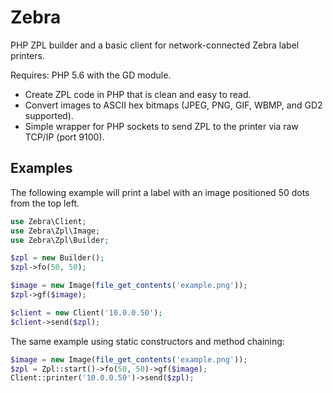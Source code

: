 # Zebra
PHP ZPL builder and a basic client for network-connected Zebra label printers.

Requires: PHP 5.6 with the GD module.

* Create ZPL code in PHP that is clean and easy to read.
* Convert images to ASCII hex bitmaps (JPEG, PNG, GIF, WBMP, and GD2 supported).
* Simple wrapper for PHP sockets to send ZPL to the printer via raw TCP/IP (port 9100).

## Examples
The following example will print a label with an image positioned 50 dots from the top left.
```php
use Zebra\Client;
use Zebra\Zpl\Image;
use Zebra\Zpl\Builder;

$zpl = new Builder();
$zpl->fo(50, 50);

$image = new Image(file_get_contents('example.png'));
$zpl->gf($image);

$client = new Client('10.0.0.50');
$client->send($zpl);
```
The same example using static constructors and method chaining:
```php
$image = new Image(file_get_contents('example.png'));
$zpl = Zpl::start()->fo(50, 50)->gf($image);
Client::printer('10.0.0.50')->send($zpl);
```
